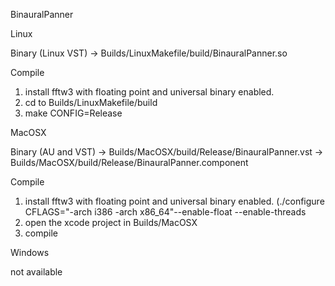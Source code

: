 BinauralPanner


Linux

Binary (Linux VST)
-> Builds/LinuxMakefile/build/BinauralPanner.so

Compile
1. install fftw3 with floating point and universal binary enabled.
2. cd to Builds/LinuxMakefile/build
3. make CONFIG=Release


MacOSX

Binary (AU and VST)
-> Builds/MacOSX/build/Release/BinauralPanner.vst
-> Builds/MacOSX/build/Release/BinauralPanner.component

Compile
1. install fftw3 with floating point and universal binary enabled. (./configure CFLAGS="-arch i386 -arch x86_64"--enable-float --enable-threads
2. open the xcode project in Builds/MacOSX
3. compile 


Windows

not available
